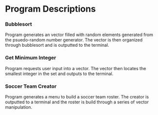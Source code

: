 # Program Descriptions
### Bubblesort
Program generates an vector filled with random elements generated from the psuedo-random number generator. The vector is then organized through bubblesort and is outputted to the terminal.

### Get Minimum Integer
Program requests user input into a vector. The vector then locates the smallest integer in the set and outputs to the terminal.

### Soccer Team Creator
Program generates a menu to build a soccer team roster. The creator is outputted to a terminal and the roster is build through a series of vector manipulation.
